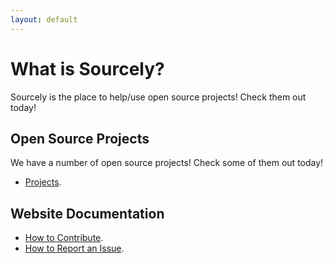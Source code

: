 ```yaml
---
layout: default
---
```



# What is Sourcely?

Sourcely is the place to help/use open source projects! Check them out today!

## Open Source Projects

We have a number of open source projects! Check some of them out today!

- [Projects](./projects.html).

## Website Documentation

- [How to Contribute](./docs/contribute.html).
- [How to Report an Issue](./docs/issue.html).
